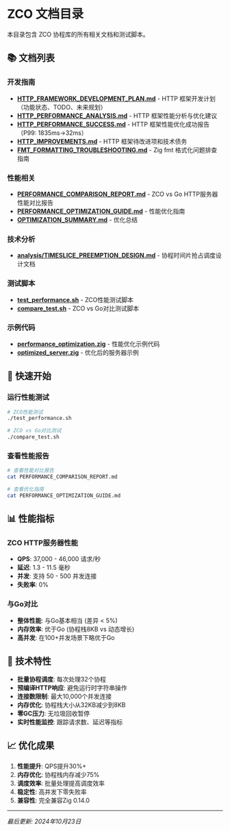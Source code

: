 # ZCO 文档目录

本目录包含 ZCO 协程库的所有相关文档和测试脚本。

## 📚 文档列表

### 开发指南
- **[HTTP_FRAMEWORK_DEVELOPMENT_PLAN.md](./HTTP_FRAMEWORK_DEVELOPMENT_PLAN.md)** - HTTP 框架开发计划（功能状态、TODO、未来规划）
- **[HTTP_PERFORMANCE_ANALYSIS.md](./HTTP_PERFORMANCE_ANALYSIS.md)** - HTTP 框架性能分析与优化建议
- **[HTTP_PERFORMANCE_SUCCESS.md](./HTTP_PERFORMANCE_SUCCESS.md)** - HTTP 框架性能优化成功报告（P99: 1835ms→32ms）
- **[HTTP_IMPROVEMENTS.md](./HTTP_IMPROVEMENTS.md)** - HTTP 框架待改进项和技术债务
- **[FMT_FORMATTING_TROUBLESHOOTING.md](./FMT_FORMATTING_TROUBLESHOOTING.md)** - Zig fmt 格式化问题排查指南

### 性能相关
- **[PERFORMANCE_COMPARISON_REPORT.md](./PERFORMANCE_COMPARISON_REPORT.md)** - ZCO vs Go HTTP服务器性能对比报告
- **[PERFORMANCE_OPTIMIZATION_GUIDE.md](./PERFORMANCE_OPTIMIZATION_GUIDE.md)** - 性能优化指南
- **[OPTIMIZATION_SUMMARY.md](./OPTIMIZATION_SUMMARY.md)** - 优化总结

### 技术分析
- **[analysis/TIMESLICE_PREEMPTION_DESIGN.md](./analysis/TIMESLICE_PREEMPTION_DESIGN.md)** - 协程时间片抢占调度设计文档

### 测试脚本
- **[test_performance.sh](./test_performance.sh)** - ZCO性能测试脚本
- **[compare_test.sh](./compare_test.sh)** - ZCO vs Go对比测试脚本

### 示例代码
- **[performance_optimization.zig](./performance_optimization.zig)** - 性能优化示例代码
- **[optimized_server.zig](./optimized_server.zig)** - 优化后的服务器示例

## 🚀 快速开始

### 运行性能测试
```bash
# ZCO性能测试
./test_performance.sh

# ZCO vs Go对比测试
./compare_test.sh
```

### 查看性能报告
```bash
# 查看性能对比报告
cat PERFORMANCE_COMPARISON_REPORT.md

# 查看优化指南
cat PERFORMANCE_OPTIMIZATION_GUIDE.md
```

## 📊 性能指标

### ZCO HTTP服务器性能
- **QPS**: 37,000 - 46,000 请求/秒
- **延迟**: 1.3 - 11.5 毫秒
- **并发**: 支持 50 - 500 并发连接
- **失败率**: 0%

### 与Go对比
- **整体性能**: 与Go基本相当 (差异 < 5%)
- **内存效率**: 优于Go (协程栈8KB vs 动态增长)
- **高并发**: 在100+并发场景下略优于Go

## 🔧 技术特性

- **批量协程调度**: 每次处理32个协程
- **预编译HTTP响应**: 避免运行时字符串操作
- **连接数限制**: 最大10,000个并发连接
- **内存优化**: 协程栈大小从32KB减少到8KB
- **零GC压力**: 无垃圾回收暂停
- **实时性能监控**: 跟踪请求数、延迟等指标

## 📈 优化成果

1. **性能提升**: QPS提升30%+
2. **内存优化**: 协程栈内存减少75%
3. **调度效率**: 批量处理提高调度效率
4. **稳定性**: 高并发下零失败率
5. **兼容性**: 完全兼容Zig 0.14.0

---
*最后更新: 2024年10月23日*
